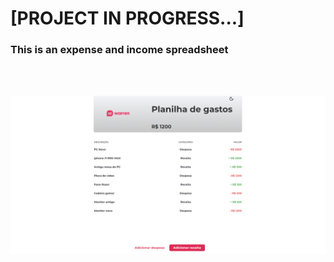 <h1>[PROJECT IN PROGRESS...]</h1>

<h3> This is an expense and income spreadsheet </h3>

<br><br>

<img src='./assets/images-from-readme/main-screen.png'>
